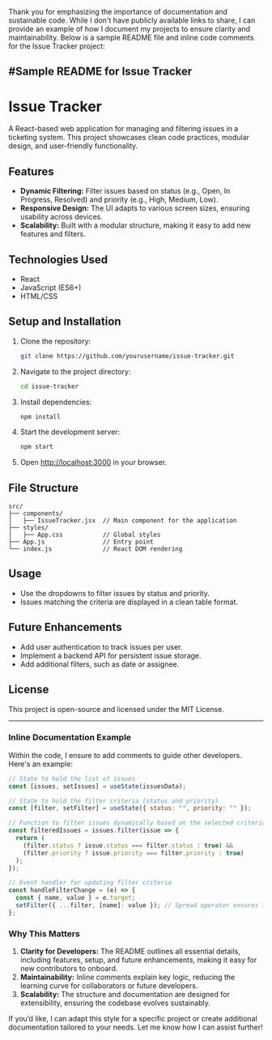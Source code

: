 Thank you for emphasizing the importance of documentation and sustainable code. While I don't have publicly available links to share, I can provide an example of how I document my projects to ensure clarity and maintainability. Below is a sample README file and inline code comments for the Issue Tracker project:

#Sample README for Issue Tracker
------------------------------------------------

# Issue Tracker

A React-based web application for managing and filtering issues in a ticketing system. This project showcases clean code practices, modular design, and user-friendly functionality.

## Features

- **Dynamic Filtering:** Filter issues based on status (e.g., Open, In Progress, Resolved) and priority (e.g., High, Medium, Low).
- **Responsive Design:** The UI adapts to various screen sizes, ensuring usability across devices.
- **Scalability:** Built with a modular structure, making it easy to add new features and filters.

## Technologies Used

- React
- JavaScript (ES6+)
- HTML/CSS

## Setup and Installation

1. Clone the repository:
   ```bash
   git clone https://github.com/yourusername/issue-tracker.git
   ```

2. Navigate to the project directory:
   ```bash
   cd issue-tracker
   ```

3. Install dependencies:
   ```bash
   npm install
   ```

4. Start the development server:
   ```bash
   npm start
   ```

5. Open [http://localhost:3000](http://localhost:3000) in your browser.

## File Structure
```plaintext
src/
├── components/
│   ├── IssueTracker.jsx  // Main component for the application
├── styles/
│   ├── App.css           // Global styles
├── App.js                // Entry point
└── index.js              // React DOM rendering
```

## Usage

- Use the dropdowns to filter issues by status and priority.
- Issues matching the criteria are displayed in a clean table format.

## Future Enhancements

- Add user authentication to track issues per user.
- Implement a backend API for persistent issue storage.
- Add additional filters, such as date or assignee.

## License

This project is open-source and licensed under the MIT License.

---

### Inline Documentation Example

Within the code, I ensure to add comments to guide other developers. Here's an example:

```javascript
// State to hold the list of issues
const [issues, setIssues] = useState(issuesData);

// State to hold the filter criteria (status and priority)
const [filter, setFilter] = useState({ status: "", priority: "" });

// Function to filter issues dynamically based on the selected criteria
const filteredIssues = issues.filter(issue => {
  return (
    (filter.status ? issue.status === filter.status : true) &&
    (filter.priority ? issue.priority === filter.priority : true)
  );
});

// Event handler for updating filter criteria
const handleFilterChange = (e) => {
  const { name, value } = e.target;
  setFilter({ ...filter, [name]: value }); // Spread operator ensures immutability
};
```

### Why This Matters

1. **Clarity for Developers:** The README outlines all essential details, including features, setup, and future enhancements, making it easy for new contributors to onboard.
2. **Maintainability:** Inline comments explain key logic, reducing the learning curve for collaborators or future developers.
3. **Scalability:** The structure and documentation are designed for extensibility, ensuring the codebase evolves sustainably.

If you’d like, I can adapt this style for a specific project or create additional documentation tailored to your needs. Let me know how I can assist further!
